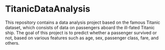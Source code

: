 # TitanicDataAnalysis
This repository contains a data analysis project based on the famous Titanic dataset, which consists of data on passengers aboard the ill-fated Titanic ship. The goal of this project is to predict whether a passenger survived or not, based on various features such as age, sex, passenger class, fare, and others. 
